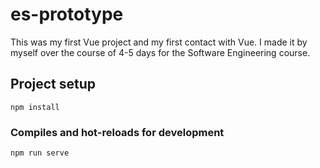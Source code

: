 # es-prototype

This was my first Vue project and my first contact with Vue. I made it by myself over the course of 4-5 days for the Software Engineering course.

## Project setup
```
npm install
```

### Compiles and hot-reloads for development
```
npm run serve
```
